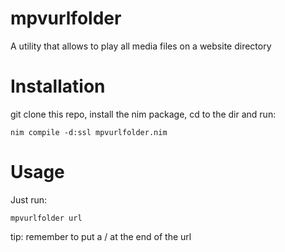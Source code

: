 # mpvurlfolder
A utility that allows to play all media files on a website directory

# Installation
git clone this repo, install the nim package, cd to the dir and run:
```
nim compile -d:ssl mpvurlfolder.nim 
```
# Usage
Just run:
```
mpvurlfolder url
```
tip: remember to put a / at the end of the url

